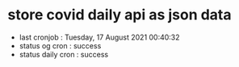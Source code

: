 # store covid daily api as json data

- last cronjob : Tuesday, 17 August 2021 00:40:32
- status og cron : success
- status daily cron : success
      
      